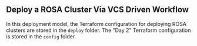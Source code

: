 ## Deploy a ROSA Cluster Via VCS Driven Workflow
In this deployment model, the Terraform configuration for deploying ROSA clusters are stored in the `deploy` folder. The "Day 2" Terraform configuration is stored in the `config` folder.